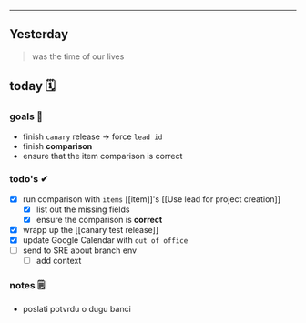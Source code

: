 
---
## Yesterday
> was the time of our lives

## today 🗓

### goals 🏁
- finish `canary` release -> force `lead id`
- finish **comparison**
- ensure that the item comparison is correct

### todo's ✔
- [x] run comparison with `items` [[item]]'s [[Use lead for project creation]]
	- [x] list out the missing fields
	- [x] ensure the comparison is **correct**
- [x] wrapp up the [[canary test release]]
- [x] update Google Calendar with `out of office`
- [ ] send to SRE about branch env
	- [ ] add context

### notes 🗒
-  poslati potvrdu o dugu banci